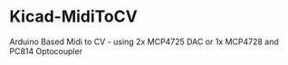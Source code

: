# Kicad-MidiToCV
Arduino Based Midi to CV - using 2x MCP4725 DAC or 1x MCP4728 and PC814 Optocoupler
